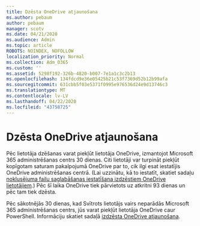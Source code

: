 ```yaml
---
title: Dzēsta OneDrive atjaunošana
ms.author: pebaum
author: pebaum
manager: scotv
ms.date: 04/21/2020
ms.audience: Admin
ms.topic: article
ROBOTS: NOINDEX, NOFOLLOW
localization_priority: Normal
ms.collection: Adm_O365
ms.custom: ''
ms.assetid: 5298f192-326b-4820-b007-7e1a1c3c2b13
ms.openlocfilehash: 134fdcd9e36e05425b21c53f7369d52b12b99afa
ms.sourcegitcommit: 631cbb5f03e5371f0995e976536d24e9d13746c3
ms.translationtype: MT
ms.contentlocale: lv-LV
ms.lasthandoff: 04/22/2020
ms.locfileid: "43758725"
---
```

# <a name="restore-a-deleted-onedrive"></a>Dzēsta OneDrive atjaunošana

Pēc lietotāja dzēšanas varat piekļūt lietotāja OneDrive, izmantojot Microsoft 365 administrēšanas centrs 30 dienas. Citi lietotāji var turpināt piekļūt kopīgotam saturam pakalpojumā OneDrive par to, cik ilgi esat iestatījis OneDrive administrēšanas centrā. (Lai uzzinātu, kā to iestatīt, skatiet sadaļu [noklusējuma failu saglabāšanas iestatīšana izdzēstiem OneDrive lietotājiem](https://go.microsoft.com/fwlink/?linkid=874267).) Pēc šī laika OneDrive tiek pārvietots uz atkritni 93 dienas un pēc tam tiek dzēsta.
  
Pēc sākotnējās 30 dienas, kad Svītrots lietotājs vairs neparādās Microsoft 365 administrēšanas centrs, jūs varat piekļūt lietotāja OneDrive caur PowerShell. Informāciju skatiet sadaļā [izdzēsta OneDrive atjaunošana](https://go.microsoft.com/fwlink/?linkid=874269).
  

